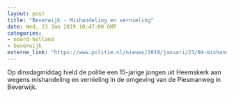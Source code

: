 ```yaml
---
layout: post
title: "Beverwijk - Mishandeling en vernieling"
date: Wed, 23 Jan 2019 10:47:00 GMT
categories: 
- noord-holland 
- beverwijk 
externe_link: "https://www.politie.nl/nieuws/2019/januari/23/04-mishandeling-en-vernieling.html"
---
```


Op dinsdagmiddag hield de politie een 15-jarige jongen uit Heemskerk aan wegens mishandeling en vernieling in de omgeving van de Plesmanweg in Beverwijk.
